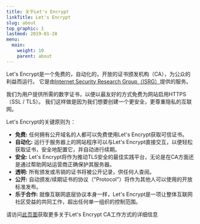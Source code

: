 ```yaml
---
title: 关于Let's Encrypt
linkTitle: Let's Encrypt
slug: about
top_graphic: 1
lastmod: 2019-01-28
menu:
  main:
    weight: 10
    parent: about
---
```


Let's Encrypt是一个免费的，自动化的，开放的证书颁发机构（CA），为公众的利益而运行。 它是由[Internet Security Research Group（ISRG）](https://www.abetterinternet.org/)提供的服务。

我们为用户提供所需的数字证书，以便以最友好的方式免费为网站启用HTTPS（SSL / TLS）。 我们这样做是因为我们想要创建一个更安全，更尊重隐私的互联网。

Let's Encrypt的关键原则为：

* <strong>免费:</strong> 任何拥有公开域名的人都可以免费使用Let's Encrypt获取可信证书。
* <strong>自动化:</strong> 运行于服务器上的网站程序可以与Let's Encrypt直接交互，以便轻松获取证书，安全地配置它，并自动进行续期。
* <strong>安全:</strong> Let's Encrypt将作为推动TLS安全的最佳实践平台，无论是在CA方面还是通过帮助网站运营商正确保护其服务器。
* <strong>透明:</strong> 所有颁发或吊销的证书将被公开记录，供任何人查阅。
* <strong>公开:</strong> 自动颁发/续期证书的协议（"Protocol"）将作为其他人可以使用的开放标准发布。
* <strong>乐于合作:</strong> 就像互联网底层协议本身一样，Let's Encrypt是一项让整体互联网社区受益的共同工作，超出任何单一组织的控制范围。


请访问[此页面](/how-it-works/)获取更多关于Let's Encrypt CA工作方式的详细信息

